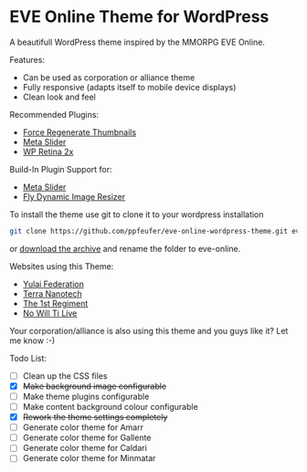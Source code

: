 # EVE Online Theme for WordPress

A beautifull WordPress theme inspired by the MMORPG EVE Online.

Features:
* Can be used as corporation or alliance theme
* Fully responsive (adapts itself to mobile device displays)
* Clean look and feel

Recommended Plugins:
* [Force Regenerate Thumbnails](https://wordpress.org/plugins/force-regenerate-thumbnails/)
* [Meta Slider](https://wordpress.org/plugins/ml-slider/)
* [WP Retina 2x](https://wordpress.org/plugins/wp-retina-2x/)

Build-In Plugin Support for:
* [Meta Slider](https://wordpress.org/plugins/ml-slider/)
* [Fly Dynamic Image Resizer](https://wordpress.org/plugins/fly-dynamic-image-resizer/)

To install the theme use git to clone it to your wordpress installation
```bash
git clone https://github.com/ppfeufer/eve-online-wordpress-theme.git eve-online
```
or [download the archive](https://github.com/ppfeufer/eve-online-wordpress-theme/archive/master.zip) and rename the folder to eve-online.

Websites using this Theme:
* [Yulai Federation](http://yulaifederation.net/)
* [Terra Nanotech](http://terra-nanotech.de/)
* [The 1st Regiment](http://the1stregiment.tk/)
* [No Will Ti Live](http://www.nowilltolive.com/)

Your corporation/alliance is also using this theme and you guys like it? Let me know :-)

Todo List:
- [ ] Clean up the CSS files
- [x] ~~Make background image configurable~~
- [ ] Make theme plugins configurable
- [ ] Make content background colour configurable
- [x] ~~Rework the theme settings completely~~
- [ ] Generate color theme for Amarr
- [ ] Generate color theme for Gallente
- [ ] Generate color theme for Caldari
- [ ] Generate color theme for Minmatar
